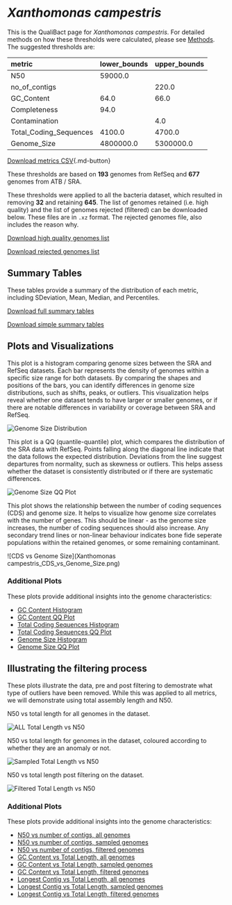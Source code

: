 # *Xanthomonas campestris*

This is the QualiBact page for *Xanthomonas campestris*. For detailed methods on how these thresholds were calculated, please see [Methods](../../methods.md).
The suggested thresholds are: 

| metric                 | lower_bounds   | upper_bounds   |
|:-----------------------|:---------------|:---------------|
| N50                    | 59000.0        |                |
| no_of_contigs          |                | 220.0          |
| GC_Content             | 64.0           | 66.0           |
| Completeness           | 94.0           |                |
| Contamination          |                | 4.0            |
| Total_Coding_Sequences | 4100.0         | 4700.0         |
| Genome_Size            | 4800000.0      | 5300000.0      |

[Download metrics CSV](Xanthomonas_campestris_metrics.csv){.md-button}


These thresholds are based on **193** genomes from RefSeq and **677** genomes from ATB / SRA.

These thresholds were applied to all the bacteria dataset, which resulted in removing **32** and retaining **645**.
The list of genomes retained (i.e. high quality) and the list of genomes rejected (filtered) can be downloaded below. These files are in `.xz` format. The rejected genomes file, also includes the reason why.

[Download high quality genomes list](Xanthomonas_campestris_high_quality_genomes.csv.xz)


[Download rejected genomes list](Xanthomonas_campestris_filtered_out_genomes.csv.xz)



## Summary Tables
These tables provide a summary of the distribution of each metric, including SDeviation, Mean, Median, and Percentiles.

[Download full summary tables](summary.csv)

[Download simple summary tables](selected_summary.csv)

## Plots and Visualizations

This plot is a histogram comparing genome sizes between the SRA and RefSeq datasets. Each bar represents the density of genomes within a specific size range for both datasets. By comparing the shapes and positions of the bars, you can identify differences in genome size distributions, such as shifts, peaks, or outliers. This visualization helps reveal whether one dataset tends to have larger or smaller genomes, or if there are notable differences in variability or coverage between SRA and RefSeq.

![Genome Size Distribution](Genome_Size_refseq_histogram_kde.png)

This plot is a QQ (quantile-quantile) plot, which compares the distribution of the SRA data with RefSeq. Points falling along the diagonal line indicate that the data follows the expected distribution. Deviations from the line suggest departures from normality, such as skewness or outliers. This helps assess whether the dataset is consistently distributed or if there are systematic differences.

![Genome Size QQ Plot](Genome_Size_refseq_qqplot.png)

This plot shows the relationship between the number of coding sequences (CDS) and genome size. It helps to visualize how genome size correlates with the number of genes. This should be linear - as the genome size increases, the number of coding sequences should also increase. Any secondary trend lines or non-linear behaviour indicates bone fide seperate populations within the retained genomes, or some remaining contaminant. 

![CDS vs Genome Size](Xanthomonas campestris_CDS_vs_Genome_Size.png)

### Additional Plots

These plots provide additional insights into the genome characteristics:

- [GC Content Histogram](GC_Content_refseq_histogram_kde.png)
- [GC Content QQ Plot](GC_Content_refseq_qqplot.png)
- [Total Coding Sequences Histogram](Total_Coding_Sequences_refseq_histogram_kde.png)
- [Total Coding Sequences QQ Plot](Total_Coding_Sequences_refseq_qqplot.png)
- [Genome Size Histogram](Genome_Size_refseq_histogram_kde.png)
- [Genome Size QQ Plot](Genome_Size_refseq_qqplot.png)
## Illustrating the filtering process
These plots illustrate the data, pre and post filtering to demostrate what type of outliers have been removed. While this was applied to all metrics, we will demonstrate using total assembly length and N50.

N50 vs total length for all genomes in the dataset.

![ALL Total Length vs N50](Xanthomonas_campestris_all_total_length_N50.png)

N50 vs total length for genomes in the dataset, coloured according to whether they are an anomaly or not.

![Sampled Total Length vs N50](Xanthomonas_campestris_sample_total_length_N50.png)

N50 vs total length post filtering on the dataset.

![Filtered Total Length vs N50](Xanthomonas_campestris_filt_total_length_N50.png)

### Additional Plots

These plots provide additional insights into the genome characteristics:

- [N50 vs number of contigs, all genomes](Xanthomonas_campestris_all_N50_number.png)
- [N50 vs number of contigs, sampled genomes](Xanthomonas_campestris_sample_N50_number.png)
- [N50 vs number of contigs, filtered genomes](Xanthomonas_campestris_filt_N50_number.png)
- [GC Content vs Total Length, all genomes](Xanthomonas_campestris_all_total_length_GC_Content.png)
- [GC Content vs Total Length, sampled genomes](Xanthomonas_campestris_sample_total_length_GC_Content.png)
- [GC Content vs Total Length, filtered genomes](Xanthomonas_campestris_filt_total_length_GC_Content.png)
- [Longest Contig vs Total Length, all genomes](Xanthomonas_campestris_all_total_length_longest.png)
- [Longest Contig vs Total Length, sampled genomes](Xanthomonas_campestris_sample_total_length_longest.png)
- [Longest Contig vs Total Length, filtered genomes](Xanthomonas_campestris_filt_total_length_longest.png)
